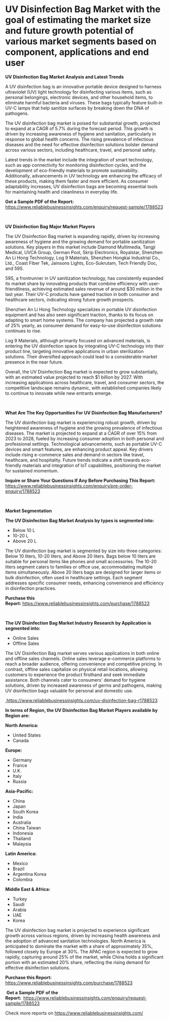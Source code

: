<p><h1>UV Disinfection Bag Market with the goal of estimating the market size and future growth potential of various market segments based on component, applications and end user</h1></p><p><strong>UV Disinfection Bag Market Analysis and Latest Trends</strong></p>
<p><p>A UV disinfection bag is an innovative portable device designed to harness ultraviolet (UV) light technology for disinfecting various items, such as personal belongings, electronic devices, and other household items, to eliminate harmful bacteria and viruses. These bags typically feature built-in UV-C lamps that help sanitize surfaces by breaking down the DNA of pathogens.</p><p>The UV disinfection bag market is poised for substantial growth, projected to expand at a CAGR of 5.7% during the forecast period. This growth is driven by increasing awareness of hygiene and sanitation, particularly in response to global health concerns. The rising prevalence of infectious diseases and the need for effective disinfection solutions bolster demand across various sectors, including healthcare, travel, and personal safety.</p><p>Latest trends in the market include the integration of smart technology, such as app connectivity for monitoring disinfection cycles, and the development of eco-friendly materials to promote sustainability. Additionally, advancements in UV technology are enhancing the efficacy of these products, making them faster and more efficient. As consumer adaptability increases, UV disinfection bags are becoming essential tools for maintaining health and cleanliness in everyday life.</p></p>
<p><strong>Get a Sample PDF of the Report:&nbsp;</strong> <a href="https://www.reliablebusinessinsights.com/enquiry/request-sample/1788523?utm_campaign=2187&utm_medium=2&utm_source=Github&utm_content=ia&utm_term=07022025&utm_id=uv-disinfection-bag">https://www.reliablebusinessinsights.com/enquiry/request-sample/1788523</a></p>
<p>&nbsp;</p>
<p><strong>UV Disinfection Bag Major Market Players</strong></p>
<p><p>The UV Disinfection Bag market is expanding rapidly, driven by increasing awareness of hygiene and the growing demand for portable sanitization solutions. Key players in this market include Diamond Multimedia, Tangji Medical, UVCA Group, German Pool, Skrip Electronics, Royalstar, Shenzhen An Li Hong Technology, Log 9 Materials, Shenzhen Hongkai Industrial Co., Ltd., Coast Fiber Tek, Jainsons Lights, Eco-Sukrutam, Tech Friendly Doc, and 59S.</p><p>59S, a frontrunner in UV sanitization technology, has consistently expanded its market share by innovating products that combine efficiency with user-friendliness, achieving estimated sales revenue of around $30 million in the last year. Their UV-C products have gained traction in both consumer and healthcare sectors, indicating strong future growth prospects.</p><p>Shenzhen An Li Hong Technology specializes in portable UV disinfection equipment and has also seen significant traction, thanks to its focus on adapting to smart home systems. The company has projected a growth rate of 25% yearly, as consumer demand for easy-to-use disinfection solutions continues to rise.</p><p>Log 9 Materials, although primarily focused on advanced materials, is entering the UV disinfection space by integrating UV-C technology into their product line, targeting innovative applications in urban sterilization solutions. Their diversified approach could lead to a considerable market presence in the near future.</p><p>Overall, the UV Disinfection Bag market is expected to grow substantially, with an estimated value projected to reach $1 billion by 2027. With increasing applications across healthcare, travel, and consumer sectors, the competitive landscape remains dynamic, with established companies likely to continue to innovate while new entrants emerge.</p></p>
<p>&nbsp;</p>
<p><strong>What Are The Key Opportunities For UV Disinfection Bag Manufacturers?</strong></p>
<p><p>The UV disinfection bag market is experiencing robust growth, driven by heightened awareness of hygiene and the growing prevalence of infectious diseases. The market is projected to expand at a CAGR of over 15% from 2023 to 2028, fueled by increasing consumer adoption in both personal and professional settings. Technological advancements, such as portable UV-C devices and smart features, are enhancing product appeal. Key drivers include rising e-commerce sales and demand in sectors like travel, healthcare, and hospitality. Future trends indicate a shift towards eco-friendly materials and integration of IoT capabilities, positioning the market for sustained momentum.</p></p>
<p><strong>Inquire or Share Your Questions If Any Before Purchasing This Report:</strong> <a href="https://www.reliablebusinessinsights.com/enquiry/pre-order-enquiry/1788523?utm_campaign=2187&utm_medium=2&utm_source=Github&utm_content=ia&utm_term=07022025&utm_id=uv-disinfection-bag">https://www.reliablebusinessinsights.com/enquiry/pre-order-enquiry/1788523</a></p>
<p>&nbsp;</p>
<p><strong>Market Segmentation</strong></p>
<p><strong>The UV Disinfection Bag Market Analysis by types is segmented into:</strong></p>
<p><ul><li>Below 10 L</li><li>10-20 L</li><li>Above 20 L</li></ul></p>
<p><p>The UV disinfection bag market is segmented by size into three categories: Below 10 liters, 10-20 liters, and Above 20 liters. Bags below 10 liters are suitable for personal items like phones and small accessories. The 10-20 liters segment caters to families or office use, accommodating multiple items simultaneously. Above 20 liters bags are designed for larger items or bulk disinfection, often used in healthcare settings. Each segment addresses specific consumer needs, enhancing convenience and efficiency in disinfection practices.</p></p>
<p><strong>Purchase this Report:&nbsp;</strong><a href="https://www.reliablebusinessinsights.com/purchase/1788523?utm_campaign=2187&utm_medium=2&utm_source=Github&utm_content=ia&utm_term=07022025&utm_id=uv-disinfection-bag">https://www.reliablebusinessinsights.com/purchase/1788523</a></p>
<p>&nbsp;</p>
<p><strong>The UV Disinfection Bag Market Industry Research by Application is segmented into:</strong></p>
<p><ul><li>Online Sales</li><li>Offline Sales</li></ul></p>
<p><p>The UV Disinfection Bag market serves various applications in both online and offline sales channels. Online sales leverage e-commerce platforms to reach a broader audience, offering convenience and competitive pricing. In contrast, offline sales capitalize on physical retail locations, allowing customers to experience the product firsthand and seek immediate assistance. Both channels cater to consumers' demand for hygiene solutions, driven by increased awareness of germs and pathogens, making UV disinfection bags valuable for personal and domestic use.</p></p>
<p><a href="https://www.reliablebusinessinsights.com/uv-disinfection-bag-r1788523?utm_campaign=2187&utm_medium=2&utm_source=Github&utm_content=ia&utm_term=07022025&utm_id=uv-disinfection-bag">&nbsp;https://www.reliablebusinessinsights.com/uv-disinfection-bag-r1788523</a></p>
<p><strong>In terms of Region, the UV Disinfection Bag Market Players available by Region are:</strong></p>
<p>
    <p> <strong> North America: </strong>
        <ul>
            <li>United States</li>
            <li>Canada</li>
        </ul>
        </p> 
    <p> <strong> Europe: </strong>
        <ul>
            <li>Germany</li>
            <li>France</li>
            <li>U.K.</li>
            <li>Italy</li>
            <li>Russia</li>
        </ul>
        </p> 
    <p> <strong> Asia-Pacific: </strong>
        <ul>
            <li>China</li>
            <li>Japan</li>
            <li>South Korea</li>
            <li>India</li>
            <li>Australia</li>
            <li>China Taiwan</li>
            <li>Indonesia</li>
            <li>Thailand</li>
            <li>Malaysia</li>
        </ul>
        </p> 
    <p> <strong> Latin America: </strong>
        <ul>
            <li>Mexico</li>
            <li>Brazil</li>
            <li>Argentina Korea</li>
            <li>Colombia</li>
        </ul>
        </p> 
    <p> <strong> Middle East & Africa: </strong>
        <ul>
            <li>Turkey</li>
            <li>Saudi</li>
            <li>Arabia</li>
            <li>UAE</li>
            <li>Korea</li>
        </ul>
    </p>
    </p>
<p><p>The UV disinfection bag market is projected to experience significant growth across various regions, driven by increasing health awareness and the adoption of advanced sanitation technologies. North America is anticipated to dominate the market with a share of approximately 35%, followed closely by Europe at 30%. The APAC region is expected to grow rapidly, capturing around 25% of the market, while China holds a significant portion with an estimated 20% share, reflecting the rising demand for effective disinfection solutions.</p></p>
<p><strong>Purchase this Report: </strong><a href="https://www.reliablebusinessinsights.com/purchase/1788523?utm_campaign=2187&utm_medium=2&utm_source=Github&utm_content=ia&utm_term=07022025&utm_id=uv-disinfection-bag">https://www.reliablebusinessinsights.com/purchase/1788523</a></p>
<p>&nbsp;<strong>Get a Sample PDF of the Report:&nbsp;&nbsp;</strong><a href="https://www.reliablebusinessinsights.com/enquiry/request-sample/1788523?utm_campaign=2187&utm_medium=2&utm_source=Github&utm_content=ia&utm_term=07022025&utm_id=uv-disinfection-bag">https://www.reliablebusinessinsights.com/enquiry/request-sample/1788523</a></p>
<p><strong></strong></p>
<p>Check more reports on <a href="https://www.reliablebusinessinsights.com/?utm_campaign=2187&utm_medium=2&utm_source=Github&utm_content=ia&utm_term=07022025&utm_id=uv-disinfection-bag">https://www.reliablebusinessinsights.com/</a></p>
